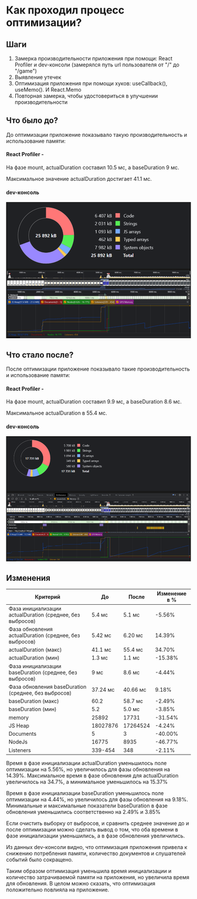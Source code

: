 # Как проходил процесс оптимизации?

## Шаги

1. Замерка производительности приложения при помощи: React Profiler и dev-консоли (замерялся
   путь url пользователя от "/" до "/game")
2. Выявление утечек
3. Оптимизация приложения при помощи хуков: useCallback(), useMemo(). И React.Memo
4. Повторная замерка, чтобы удостовериться в улучшении производительности

## Что было до?

До оптимизации приложение показывало такую производительность и использование памяти:

#### React Profiler -

На фазе mount, actualDuration составил 10.5 мс, а baseDuration 9 мс.

Максимальное значение actualDuration достигает 41.1 мс.

#### dev-консоль

![Screenshot](./images/devOptimisationBefore.png)

## Что стало после?

После оптимизации приложение показывало такие производительность и использование памяти:

#### React Profiler -

На фазе mount, actualDuration составил 9.9 мс, а baseDuration 8.6 мс.

Максимальное actualDuration в 55.4 мс.

#### dev-консоль

![Screenshot](./images/devOptimisationAfter.png)

## Изменения

| Критерий                                                  | До       | После    | Изменение в % |
|-----------------------------------------------------------|----------|----------|---------------|
| Фаза инициализации actualDuration (среднее, без выбросов) | 5.4 мс   | 5.1 мс   | -5.56%        |
| Фаза обновления actualDuration (среднее, без выбросов)    | 5.42 мс  | 6.20 мс  | 14.39%        |
| actualDuration (макс)                                     | 41.1 мс  | 55.4 мс  | 34.70%        |
| actualDuration (мин)                                      | 1.3 мс   | 1.1 мс   | -15.38%       |
| Фаза инициализации baseDuration (среднее, без выбросов)   | 9 мс     | 8.6 мс   | -4.44%        |
| Фаза обновления baseDuration (среднее, без выбросов)      | 37.24 мс | 40.66 мс | 9.18%         |
| baseDuration (макс)                                       | 60.2     | 58.7 мс  | -2.49%        |
| baseDuration (мин)                                        | 5.2      | 5.0 мс   | -3.85%        |
| memory                                                    | 25892    | 17731    | -31.54%       |
| JS Heap                                                   | 18027876 | 17264524 | -4.24%        |
| Documents                                                 | 5        | 3        | -40.00%       |
| NodeJs                                                    | 16775    | 8935     | -46.77%       |
| Listeners                                                 | 339-454  | 348      | -2.11%        |

Время в фазе инициализации actualDuration уменьшилось поле оптимизации на 5.56%, но увеличилось для фазы обновления
на 14.39%.
Максимальное время в фазе обновления для actualDuration увеличилось на 34.7%, а минимальное уменьшилось на 15.37%

Время в фазе инициализации baseDuration уменьшилось поле оптимизации на 4.44%, но увеличилось для фазы обновления
на 9.18%.
Минимальные и максимальные показатели baseDuration в фазе обновления уменьшились соответственно на 2.49% и
3.85%

Если очистить выборку от выбросов, и сравнить среднее значение до и после оптимизации можно сделать вывод о том,
что оба времени в фазе инициализации уменьшились, а в фазе обновления увеличились.

Из данных dev-консоли видно, что оптимизация приложения привела к снижению потребления памяти, количество
документов и слушателей событий было сокращено.

Таким образом оптимизация уменьшила время инициализации и количество затрачиваемой памяти на приложения,
но увеличила время для обновления. В целом можно сказать, что оптимизация положительно повлияла на приложение.